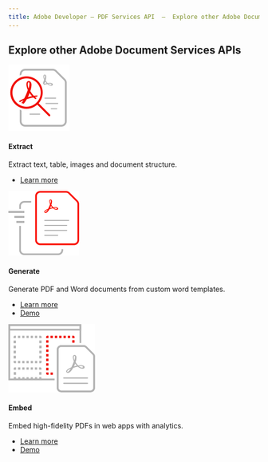 ```yaml
---
title: Adobe Developer — PDF Services API  —  Explore other Adobe Document services
---
```


<TitleBlock slots="heading" theme="light" className="titleBlock-align-left"/>

## Explore other Adobe Document Services APIs


<ProductCard slots="icon, heading, text, buttons" theme="light" width="33%" className="product-card-compact-img" iconStyle/>

![Extract-v2](../../images/Extract-v2.svg)

#### Extract

Extract text, table, images and document structure.

* [Learn more](/src/pages/apis/pdf-extract.md)


<ProductCard slots="icon, heading, text, buttons" theme="light" width="33%" className="product-card-compact-img"/>

![Generate](../../images/Generate.svg)

#### Generate

Generate PDF and Word documents from custom word templates.

* [Learn more](/src/pages/apis/doc-generation.md)
* [Demo](https://documentcloud.adobe.com/dc-docgen-playground/index.html#/)



<ProductCard slots="icon, heading, text, buttons" theme="light" width="33%" className="product-card-compact-img product-card-compact-img-service"/>

![Embed](../../images/customizable_experience.svg)

#### Embed

Embed high-fidelity PDFs in web apps with analytics.

* [Learn more](/src/pages/apis/pdf-embed.md)
* [Demo](https://documentcloud.adobe.com/view-sdk-demo/index.html#/view/FULL_WINDOW/Bodea%20Brochure.pdf)
